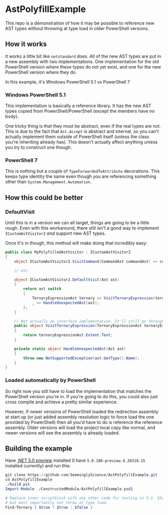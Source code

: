 # AstPolyfillExample

This repo is a demonstration of how it may be possible to reference new AST types without throwing
at type load in older PowerShell versions.

## How it works

It works a little bit like `netstandard` does. All of the new AST types are put in a new assembly
with two implementations. One implementation for the old PowerShell version where these types do not
yet exist, and one for the new PowerShell version where they do.

In this example, it's Windows PowerShell 5.1 vs PowerShell 7

### Windows PowerShell 5.1

This implementation is basically a reference library. It has the new AST types copied from PowerShell/PowerShell (except the members have no body).

One tricky thing is that they must be abstract, even if the real types are not. This is due to the fact
that `Ast.Accept` is abstract and internal, so you can't actually implement them outside of PowerShell
itself (unless the class you're inheriting already has). This doesn't actually affect anything unless
you try to construct one though.

### PowerShell 7

This is nothing but a couple of `TypeForwardedToAttribute` decorations. This keeps type identity the
same even though you are referencing something other than `System.Management.Automation`.

## How this could be better

### DefaultVisit

Until this is in a version we can all target, things are going to be a little rough. Even with this
workaround, there still isn't a good way to implement `ICustomAstVisitor2` *and* support new AST
types.

Once it's in though, this method will make doing that incredibly easy:

```csharp
public class MyPolyfilledAstVisitor : ICustomAstVisitor2
{
    object ICustomAstVisitor2.VisitCommand(CommandAst commandAst) => commandAst.Extent.Text;

    // etc

    object ICustomAstVisitor2.DefaultVisit(Ast ast)
    {
        return ast switch
        {
            TernaryExpressionAst ternary => VisitTernaryExpression(ternary);
            _ => HandleUnexpectedAst(ast);
        };
    }

    // Not actually an interface implementation. It'll still go through `DefaultVisit`.
    public object VisitTernaryExpression(TernaryExpressionAst ternaryExpressionAst)
    {
        return ternaryExpressionAst.Extent.Text;
    }

    private static object HandleUnexpectedAst(Ast ast)
    {
        throw new NotSupportedException(ast.GetType().Name);
    }
}
```

### Loaded automatically by PowerShell

So right now you still have to load the implementation that matches the PowerShell version you're in.
If you're going to do this, you could also just cross compile and achieve a pretty similar experience.

However, if newer versions of PowerShell loaded the redirection assembly at start up (or just added
assembly resolution logic to force load the one provided by PowerShell) then all you'd have to do
is reference the reference assembly. Older versions will load the project local copy like normal,
and newer versions will see the assembly is already loaded.

## Building the example

Have [.NET 5.0 preview](https://dotnet.microsoft.com/download/dotnet/5.0) installed (I have `5.0.100-preview.6.20318.15` installed currently) and run this:

```powershell
git clone https://github.com/SeeminglyScience/AstPolyfillExample.git
cd AstPolyfillExample
./build.ps1
Import-Module ./ConstructedModule/AstPolyfillExample.psd1

# Replace inner scriptblock with any other code for testing in 5.1. Should return nothing
# but most importantly not throw at type load.
Find-Ternary { $true ? $true : $false }
```
